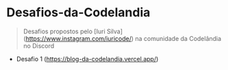 # Desafios-da-Codelandia

> Desafios propostos pelo [Iuri Silva] (https://www.instagram.com/iuricode/) na comunidade da Codelândia no Discord

- Desafio 1 (https://blog-da-codelandia.vercel.app/)
